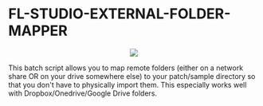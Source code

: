 # FL-STUDIO-EXTERNAL-FOLDER-MAPPER
<div style="display:block;width:100%;text-align:center;"><img src="https://i.imgur.com/lWHLgrl.png"/></div>


This batch script allows you to map remote folders (either on a network share OR on your drive somewhere else) to your patch/sample directory so that you don't have to physically import them. This especially works well with Dropbox/Onedrive/Google Drive folders.
